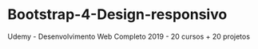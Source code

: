 # Bootstrap-4-Design-responsivo
Udemy - Desenvolvimento Web Completo 2019 - 20 cursos + 20 projetos 
